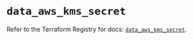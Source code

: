 # `data_aws_kms_secret`

Refer to the Terraform Registry for docs: [`data_aws_kms_secret`](https://registry.terraform.io/providers/hashicorp/aws/6.2.0/docs/data-sources/kms_secret).
